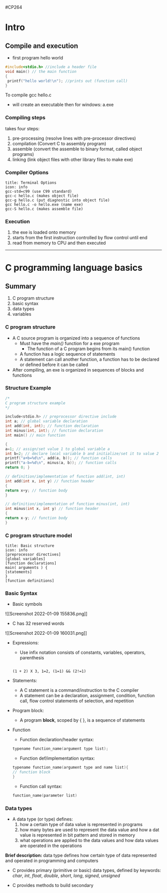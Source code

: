 #CP264

# Intro

## Compile and execution
- first program hello world

```C
#include<stdio.h> //include a header file
void main() // the main function
{
 printf("hello world!\n"); //prints out (function call)
}
```

To compile gcc hello.c
- will create an executable then for windows: a.exe

### Compiling steps

takes four steps:
1. pre-processing (resolve lines with pre-processor directives)
2. compilation (Convert C to assembly program)
3. assemble (convert the assemble to binary format, called object programs)
4. linking (link object files with other library files to make exe)

### Compiler Options
```ad-note
title: Terminal Options
icon: info
gcc-std=c99 (use C99 standard)
gcc-c hello.c (makes object file)
gcc-g hello.c (put diagnostic into object file)
gcc hello.c -o hello.exe (name exe)
gcc-S hello.c (makes assemble file)
```

### Execution

1. the exe is loaded onto memory
2. starts from the first instruction controlled by flow control until end
3. read from memory to CPU and then executed

---

# C programming language basics

## Summary
1. C program structure
2. basic syntax
3. data types
4. variables

### C program structure

- A C source program is organized into a sequence of functions
	- Must have the *main()* function for a exe program
		- The function of a C program begins from its main() function
	- A function has a logic sequence of statements
	- A statement can call another function, a function has to be declared or defined before it can be called
- After compiling, an exe is organized in sequences of blocks and functions 

### Structure Example

```C
/*
C program structure example
*/

include<stdio.h> // preprocessor directive include
int a; // global variable declaration
int add(int, int); // function declaration
int minus(int, int); // function declaration
int main() // main function

{
a=1; // assign/set value 1 to global variable a
int b=2; // declare local variable b and initialize/set it to value 2
printf("a+b=%d\n", add(a, b)); // function calls
printf("a-b=%d\n", minus(a, b)); // function calls
return 0; }

// definition/implementation of function add(int, int)
int add(int x, int y) // function header
{
return x+y; // function body 
}

// definition/implementation of function minus(int, int)
int minus(int x, int y) // function header 
{
return x-y; // function body 
} 
```

### C program structure model
```ad-note
title: Basic structure
icon: info
[preprocessor directives]
[global variables]
[function declarations]
main( arguments ) {
[statements]
}
[function definitions]
```

### Basic Syntax
* Basic symbols

![[Screenshot 2022-01-09 155836.png]]

- C has 32 reserved words

![[Screenshot 2022-01-09 160031.png]]

- Expressions:
	- Use infix notation consists of constants, variables, operators, parenthesis
	```ad-example

	(1 + 2) X 3, 1=2, (1=1) && (2!=1)

	```
- Statements:
	- A C statement is a command/instruction to the C compiler
	- A statement can be a declaration, assignment, condition, function call, flow control statements of selection, and repetition

- Program block:
	- A program **block**, scoped by { }, is a sequence of statements

- Function
	- Function declaration/header syntax:
	```C
	typename function_name(argument type list);
	```
	- Function def/implementation syntax:
	```C
	typename function_name(argument type and name list){
	// function block
	}
	```
	- Function call syntax:
	```C
	function_name(parameter list)
	```

### Data types

- A data type (or type) defines:
	1. how a certain type of data value is represented in programs
	2. how many bytes are used to represent the data value and how a dat value is represented in bit pattern and stored in memory
	3. what operations are applied to the data values and how data values are operated in the operations

**Brief description:** data type defines how certain type of data represented and operated in programming and computers

- C provides primary (primitive or basic) data types, defined by keywords: *char*, *int*, *float*, *double*, *short*, *long*, *signed*, *unsigned*

- C provides methods to build secondary 